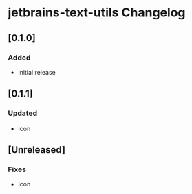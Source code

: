 <!-- Keep a Changelog guide -> https://keepachangelog.com -->

# jetbrains-text-utils Changelog

## [0.1.0]
### Added
- Initial release

## [0.1.1]
### Updated
- Icon

## [Unreleased]
### Fixes
- Icon